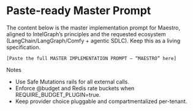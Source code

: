 # Paste-ready Master Prompt

The content below is the master implementation prompt for Maestro, aligned to IntelGraph’s principles and the requested ecosystem (LangChain/LangGraph/Comfy + agentic SDLC). Keep this as a living specification.

```
[Paste the full MASTER IMPLEMENTATION PROMPT — “MAESTRO” here]
```

Notes

- Use Safe Mutations rails for all external calls.
- Enforce @budget and Redis rate buckets when REQUIRE_BUDGET_PLUGIN=true.
- Keep provider choice pluggable and compartmentalized per-tenant.
